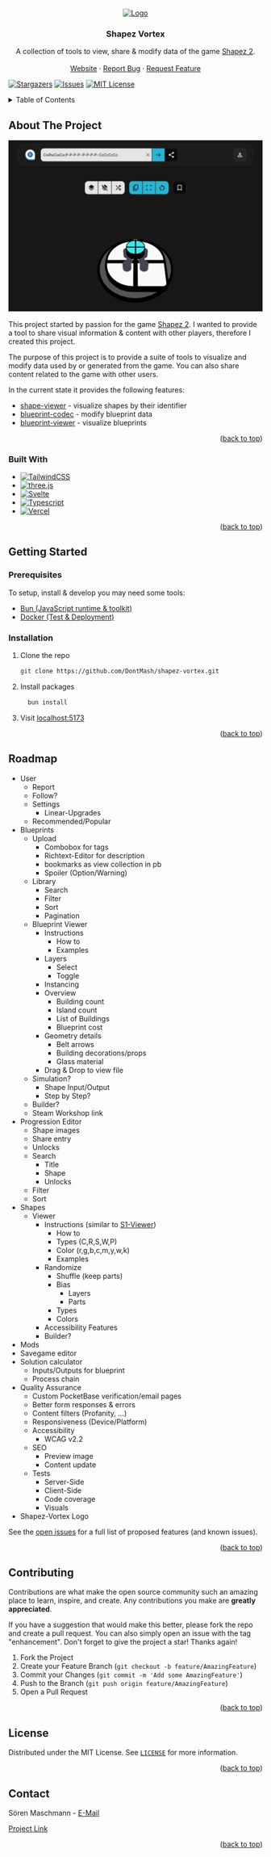 <a name="readme-top"></a>

<!-- PROJECT LOGO -->
<br />
<div align="center">
  <a href="https://github.com/DontMash/shapez-vortex">
    <img src="static/favicon.png" alt="Logo" width="80" height="80">
  </a>

<h3 align="center">Shapez Vortex</h3>

  <p align="center">
    A collection of tools to view, share & modify data of the game
    <a href="https://store.steampowered.com/app/2162800/shapez_2/">Shapez 2</a>.
    <br />
    <br />
    <a href="https://shapez.soren.codes">Website</a>
    ·
    <a href="https://github.com/DontMash/shapez-vortex/issues">Report Bug</a>
    ·
    <a href="https://github.com/DontMash/shapez-vortex/issues">Request Feature</a>
  </p>
</div>

<!-- PROJECT SHIELDS -->

[![Stargazers][stars-shield]][stars-url]
[![Issues][issues-shield]][issues-url]
[![MIT License][license-shield]][license-url]

<!-- TABLE OF CONTENTS -->
<details>
  <summary>Table of Contents</summary>
  <ol>
    <li>
      <a href="#about-the-project">About The Project</a>
      <ul>
        <li><a href="#built-with">Built With</a></li>
      </ul>
    </li>
    <li>
      <a href="#getting-started">Getting Started</a>
      <ul>
        <li><a href="#prerequisites">Prerequisites</a></li>
        <li><a href="#installation">Installation</a></li>
      </ul>
    </li>
    <li><a href="#roadmap">Roadmap</a></li>
    <li><a href="#contributing">Contributing</a></li>
    <li><a href="#license">License</a></li>
    <li><a href="#contact">Contact</a></li>
  </ol>
</details>

<!-- ABOUT THE PROJECT -->

## About The Project

[![Shape Viewer][product-image]][product-url]

This project started by passion for the game [Shapez 2](https://store.steampowered.com/app/2162800/shapez_2/). I wanted to provide a tool to share visual information & content with other players, therefore I created this project.

The purpose of this project is to provide a suite of tools to visualize and modify data used by or generated from the game.
You can also share content related to the game with other users.

In the current state it provides the following features:

* [shape-viewer](https://shapez.soren.codes/shape) - visualize shapes by their identifier
* [blueprint-codec](https://shapez.soren.codes/blueprint) - modify blueprint data
* [blueprint-viewer](https://shapez.soren.codes/blueprint) - visualize blueprints

<p align="right">(<a href="#readme-top">back to top</a>)</p>

### Built With

* [![TailwindCSS][Tailwind-badge]][Tailwind-url]
* [![three.js][threejs-badge]][threejs-url]
* [![Svelte][Svelte-badge]][Svelte-url]
* [![Typescript][Typescript-badge]][Typescript-url]
* [![Vercel][Vercel-badge]][Vercel-url]

<p align="right">(<a href="#readme-top">back to top</a>)</p>

<!-- GETTING STARTED -->

## Getting Started

### Prerequisites

To setup, install & develop you may need some tools:

* [Bun (JavaScript runtime & toolkit)](https://bun.sh/)
* [Docker (Test & Deployment)](https://docs.docker.com/get-docker/)

### Installation

1. Clone the repo

   ```sh
   git clone https://github.com/DontMash/shapez-vortex.git
   ```

2. Install packages

    ```sh
      bun install
    ```

3. Visit [localhost:5173](http://localhost:5173)

<p align="right">(<a href="#readme-top">back to top</a>)</p>

<!-- ROADMAP -->

## Roadmap

* User
  * Report
  * Follow?
  * Settings
    * Linear-Upgrades
  * Recommended/Popular
* Blueprints
  * Upload
    * Combobox for tags
    * Richtext-Editor for description
    * bookmarks as view collection in pb
    * Spoiler (Option/Warning)
  * Library
    * Search
    * Filter
    * Sort
    * Pagination
  * Blueprint Viewer
    * Instructions
      * How to
      * Examples
    * Layers
      * Select
      * Toggle
    * Instancing
    * Overview
      * Building count
      * Island count
      * List of Buildings
      * Blueprint cost
    * Geometry details
      * Belt arrows
      * Building decorations/props
      * Glass material
    * Drag & Drop to view file
  * Simulation?
    * Shape Input/Output
    * Step by Step?
  * Builder?
  * Steam Workshop link
* Progression Editor
  * Shape images
  * Share entry
  * Unlocks
  * Search
    * Title
    * Shape
    * Unlocks
  * Filter
  * Sort
* Shapes
  * Viewer
    * Instructions (similar to [S1-Viewer](https://viewer.shapez.io))
      * How to
      * Types (C,R,S,W,P)
      * Color (r,g,b,c,m,y,w,k)
      * Examples
    * Randomize
      * Shuffle (keep parts)
      * Bias
        * Layers
        * Parts
      * Types
      * Colors
    * Accessibility Features
    * Builder?
* Mods
* Savegame editor
* Solution calculator
  * Inputs/Outputs for blueprint
  * Process chain
* Quality Assurance
  * Custom PocketBase verification/email pages
  * Better form responses & errors
  * Content filters (Profanity, ...)
  * Responsiveness (Device/Platform)
  * Accessibility
    * WCAG v2.2
  * SEO
    * Preview image
    * Content update
  * Tests
    * Server-Side
    * Client-Side
    * Code coverage
    * Visuals
* Shapez-Vortex Logo

See the [open issues][issues-url] for a full list of proposed features (and known issues).

<p align="right">(<a href="#readme-top">back to top</a>)</p>

<!-- CONTRIBUTING -->

## Contributing

Contributions are what make the open source community such an amazing place to learn, inspire, and create. Any contributions you make are **greatly appreciated**.

If you have a suggestion that would make this better, please fork the repo and create a pull request. You can also simply open an issue with the tag "enhancement".
Don't forget to give the project a star! Thanks again!

1. Fork the Project
2. Create your Feature Branch (`git checkout -b feature/AmazingFeature`)
3. Commit your Changes (`git commit -m 'Add some AmazingFeature'`)
4. Push to the Branch (`git push origin feature/AmazingFeature`)
5. Open a Pull Request

<p align="right">(<a href="#readme-top">back to top</a>)</p>

<!-- LICENSE -->

## License

Distributed under the MIT License. See [`LICENSE`][license-url] for more information.

<p align="right">(<a href="#readme-top">back to top</a>)</p>

<!-- CONTACT -->

## Contact

Sören Maschmann - [E-Mail](mailto:work@soren.codes)

[Project Link][repo-url]

<p align="right">(<a href="#readme-top">back to top</a>)</p>

<!-- MARKDOWN LINKS -->
<!-- IMAGES -->
[repo-url]: https://github.com/DontMash/shapez-vortex
[product-url]: https://shapez.soren.codes
[product-image]: resources/images/product.png

<!-- SHIELDS -->
[stars-shield]: https://img.shields.io/github/stars/DontMash/shapez-vortex.svg?style=for-the-badge
[stars-url]: https://github.com/DontMash/shapez-vortex/stargazers
[issues-shield]: https://img.shields.io/github/issues/DontMash/shapez-vortex.svg?style=for-the-badge
[issues-url]: https://github.com/DontMash/shapez-vortex/issues
[license-shield]: https://img.shields.io/github/license/DontMash/shapez-vortex.svg?style=for-the-badge
[license-url]: https://github.com/DontMash/shapez-vortex/blob/main/LICENSE

<!-- BADGES -->
[Tailwind-badge]: https://img.shields.io/badge/tailwindcss-%2338B2AC.svg?style=for-the-badge&logo=tailwind-css&logoColor=white
[Tailwind-url]: https://tailwindcss.com/
[threejs-badge]: https://img.shields.io/badge/threejs-black?style=for-the-badge&logo=three.js&logoColor=white
[threejs-url]: https://threejs.org/
[Svelte-badge]: https://img.shields.io/badge/Svelte-4A4A55?style=for-the-badge&logo=svelte&logoColor=FF3E00
[Svelte-url]: https://svelte.dev/
[Typescript-badge]: https://img.shields.io/badge/typescript-%23007ACC.svg?style=for-the-badge&logo=typescript&logoColor=white
[Typescript-url]: https://www.typescriptlang.org/
[Vercel-badge]: https://img.shields.io/badge/vercel-%23000000.svg?style=for-the-badge&logo=vercel&logoColor=white
[Vercel-url]: https://vercel.com/
